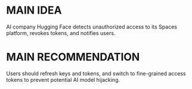 # MAIN IDEA
AI company Hugging Face detects unauthorized access to its Spaces platform, revokes tokens, and notifies users.

# MAIN RECOMMENDATION
Users should refresh keys and tokens, and switch to fine-grained access tokens to prevent potential AI model hijacking.
